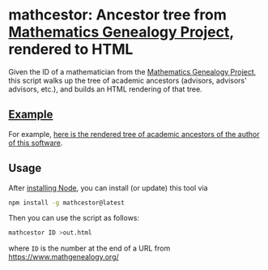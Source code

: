 # mathcestor: Ancestor tree from [Mathematics Genealogy Project](https://www.mathgenealogy.org/), rendered to HTML

Given the ID of a mathematician from the
[Mathematics Genealogy Project](https://www.mathgenealogy.org/),
this script walks up the tree of academic ancestors
(advisors, advisors' advisors, etc.),
and builds an HTML rendering of that tree.

## [Example](https://erikdemaine.org/family/#ancestors)

For example, [here is the rendered tree of academic ancestors of
the author of this software](https://erikdemaine.org/family/#ancestors).

## Usage

After [installing Node](https://nodejs.org/en/download/),
you can install (or update) this tool via

```sh
npm install -g mathcestor@latest
```

Then you can use the script as follows:

```sh
mathcestor ID >out.html
```

where `ID` is the number at the end of a URL from
https://www.mathgenealogy.org/
